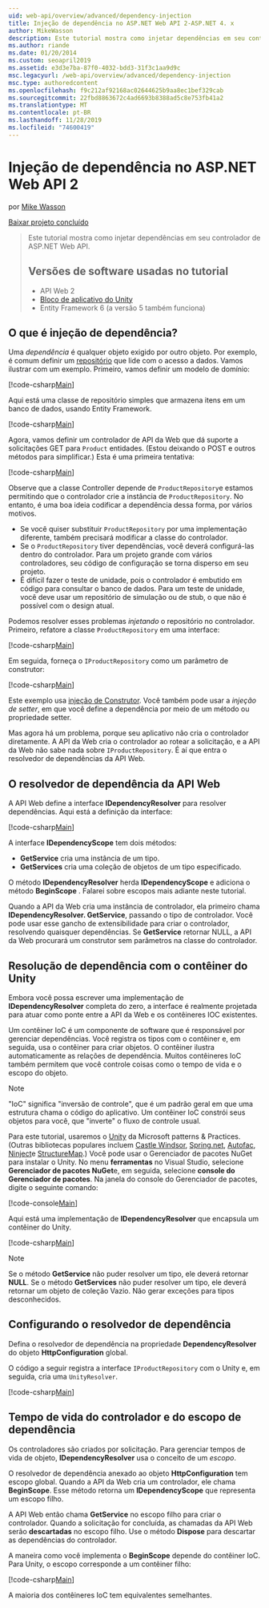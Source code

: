 ```yaml
---
uid: web-api/overview/advanced/dependency-injection
title: Injeção de dependência no ASP.NET Web API 2-ASP.NET 4. x
author: MikeWasson
description: Este tutorial mostra como injetar dependências em seu controlador de ASP.NET Web API para o ASP.NET 4. x.
ms.author: riande
ms.date: 01/20/2014
ms.custom: seoapril2019
ms.assetid: e3d3e7ba-87f0-4032-bdd3-31f3c1aa9d9c
msc.legacyurl: /web-api/overview/advanced/dependency-injection
msc.type: authoredcontent
ms.openlocfilehash: f9c212af92168ac02644625b9aa8ec1bef329cab
ms.sourcegitcommit: 22fbd8863672c4ad6693b8388ad5c8e753fb41a2
ms.translationtype: MT
ms.contentlocale: pt-BR
ms.lasthandoff: 11/28/2019
ms.locfileid: "74600419"
---
```

# <a name="dependency-injection-in-aspnet-web-api-2"></a>Injeção de dependência no ASP.NET Web API 2

por [Mike Wasson](https://github.com/MikeWasson)

[Baixar projeto concluído](https://code.msdn.microsoft.com/ASP-NET-Web-API-Tutorial-468ee148)

> Este tutorial mostra como injetar dependências em seu controlador de ASP.NET Web API.
> 
> ## <a name="software-versions-used-in-the-tutorial"></a>Versões de software usadas no tutorial
> 
> 
> - API Web 2
> - [Bloco de aplicativo do Unity](https://www.nuget.org/packages/Unity/)
> - Entity Framework 6 (a versão 5 também funciona)

## <a name="what-is-dependency-injection"></a>O que é injeção de dependência?

Uma *dependência* é qualquer objeto exigido por outro objeto. Por exemplo, é comum definir um [repositório](http://martinfowler.com/eaaCatalog/repository.html) que lide com o acesso a dados. Vamos ilustrar com um exemplo. Primeiro, vamos definir um modelo de domínio:

[!code-csharp[Main](dependency-injection/samples/sample1.cs)]

Aqui está uma classe de repositório simples que armazena itens em um banco de dados, usando Entity Framework.

[!code-csharp[Main](dependency-injection/samples/sample2.cs)]

Agora, vamos definir um controlador de API da Web que dá suporte a solicitações GET para `Product` entidades. (Estou deixando o POST e outros métodos para simplificar.) Esta é uma primeira tentativa:

[!code-csharp[Main](dependency-injection/samples/sample3.cs)]

Observe que a classe Controller depende de `ProductRepository`e estamos permitindo que o controlador crie a instância de `ProductRepository`. No entanto, é uma boa ideia codificar a dependência dessa forma, por vários motivos.

- Se você quiser substituir `ProductRepository` por uma implementação diferente, também precisará modificar a classe do controlador.
- Se o `ProductRepository` tiver dependências, você deverá configurá-las dentro do controlador. Para um projeto grande com vários controladores, seu código de configuração se torna disperso em seu projeto.
- É difícil fazer o teste de unidade, pois o controlador é embutido em código para consultar o banco de dados. Para um teste de unidade, você deve usar um repositório de simulação ou de stub, o que não é possível com o design atual.

Podemos resolver esses problemas *injetando* o repositório no controlador. Primeiro, refatore a classe `ProductRepository` em uma interface:

[!code-csharp[Main](dependency-injection/samples/sample4.cs)]

Em seguida, forneça o `IProductRepository` como um parâmetro de construtor:

[!code-csharp[Main](dependency-injection/samples/sample5.cs)]

Este exemplo usa [injeção de Construtor](http://www.martinfowler.com/articles/injection.html#FormsOfDependencyInjection). Você também pode usar a *injeção de setter*, em que você define a dependência por meio de um método ou propriedade setter.

Mas agora há um problema, porque seu aplicativo não cria o controlador diretamente. A API da Web cria o controlador ao rotear a solicitação, e a API da Web não sabe nada sobre `IProductRepository`. É aí que entra o resolvedor de dependências da API Web.

## <a name="the-web-api-dependency-resolver"></a>O resolvedor de dependência da API Web

A API Web define a interface **IDependencyResolver** para resolver dependências. Aqui está a definição da interface:

[!code-csharp[Main](dependency-injection/samples/sample6.cs)]

A interface **IDependencyScope** tem dois métodos:

- **GetService** cria uma instância de um tipo.
- **GetServices** cria uma coleção de objetos de um tipo especificado.

O método **IDependencyResolver** herda **IDependencyScope** e adiciona o método **BeginScope** . Falarei sobre escopos mais adiante neste tutorial.

Quando a API da Web cria uma instância de controlador, ela primeiro chama **IDependencyResolver. GetService**, passando o tipo de controlador. Você pode usar esse gancho de extensibilidade para criar o controlador, resolvendo quaisquer dependências. Se **GetService** retornar NULL, a API da Web procurará um construtor sem parâmetros na classe do controlador.

## <a name="dependency-resolution-with-the-unity-container"></a>Resolução de dependência com o contêiner do Unity

Embora você possa escrever uma implementação de **IDependencyResolver** completa do zero, a interface é realmente projetada para atuar como ponte entre a API da Web e os contêineres IOC existentes.

Um contêiner IoC é um componente de software que é responsável por gerenciar dependências. Você registra os tipos com o contêiner e, em seguida, usa o contêiner para criar objetos. O contêiner ilustra automaticamente as relações de dependência. Muitos contêineres IoC também permitem que você controle coisas como o tempo de vida e o escopo do objeto.

> [!NOTE]
> "IoC" significa "inversão de controle", que é um padrão geral em que uma estrutura chama o código do aplicativo. Um contêiner IoC constrói seus objetos para você, que "inverte" o fluxo de controle usual.

Para este tutorial, usaremos o [Unity](https://msdn.microsoft.com/library/ff647202.aspx) da Microsoft patterns &amp; Practices. (Outras bibliotecas populares incluem [Castle Windsor](http://www.castleproject.org/), [Spring.net](http://www.springframework.net/), [Autofac](https://code.google.com/p/autofac/), [Ninject](http://www.ninject.org/)e [StructureMap](http://structuremap.github.io/documentation/).) Você pode usar o Gerenciador de pacotes NuGet para instalar o Unity. No menu **ferramentas** no Visual Studio, selecione **Gerenciador de pacotes NuGet**e, em seguida, selecione **console do Gerenciador de pacotes**. Na janela do console do Gerenciador de pacotes, digite o seguinte comando:

[!code-console[Main](dependency-injection/samples/sample7.cmd)]

Aqui está uma implementação de **IDependencyResolver** que encapsula um contêiner do Unity.

[!code-csharp[Main](dependency-injection/samples/sample8.cs)]

> [!NOTE]
> Se o método **GetService** não puder resolver um tipo, ele deverá retornar **NULL**. Se o método **GetServices** não puder resolver um tipo, ele deverá retornar um objeto de coleção Vazio. Não gerar exceções para tipos desconhecidos.

## <a name="configuring-the-dependency-resolver"></a>Configurando o resolvedor de dependência

Defina o resolvedor de dependência na propriedade **DependencyResolver** do objeto **HttpConfiguration** global.

O código a seguir registra a interface `IProductRepository` com o Unity e, em seguida, cria uma `UnityResolver`.

[!code-csharp[Main](dependency-injection/samples/sample9.cs)]

## <a name="dependency-scope-and-controller-lifetime"></a>Tempo de vida do controlador e do escopo de dependência

Os controladores são criados por solicitação. Para gerenciar tempos de vida de objeto, **IDependencyResolver** usa o conceito de um *escopo*.

O resolvedor de dependência anexado ao objeto **HttpConfiguration** tem escopo global. Quando a API da Web cria um controlador, ele chama **BeginScope**. Esse método retorna um **IDependencyScope** que representa um escopo filho.

A API Web então chama **GetService** no escopo filho para criar o controlador. Quando a solicitação for concluída, as chamadas da API Web serão **descartadas** no escopo filho. Use o método **Dispose** para descartar as dependências do controlador.

A maneira como você implementa o **BeginScope** depende do contêiner IoC. Para Unity, o escopo corresponde a um contêiner filho:

[!code-csharp[Main](dependency-injection/samples/sample10.cs)]

A maioria dos contêineres IoC tem equivalentes semelhantes.
